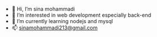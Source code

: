 - 👋 Hi, I’m sina mohammadi
- 👀 I’m interested in web development especially back-end
- 🌱 I’m currently learning nodejs and mysql
- 📫 sinamohammadi213@gmail.com

<!---
ksinaa/ksinaa is a ✨ special ✨ repository because its `README.md` (this file) appears on your GitHub profile.
You can click the Preview link to take a look at your changes.
--->
